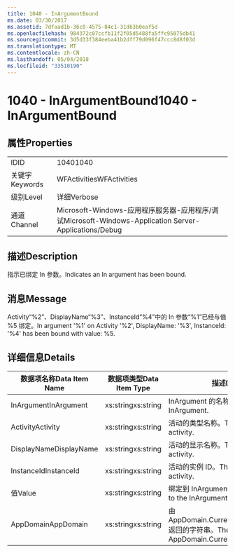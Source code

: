 ```yaml
---
title: 1040 - InArgumentBound
ms.date: 03/30/2017
ms.assetid: 7dfaad1b-36c0-4575-84c1-31d63b0eaf5d
ms.openlocfilehash: 984372c07ccfb11f2f05d5488fa5ffc95075db41
ms.sourcegitcommit: 3d5d33f384eeba41b2dff79d096f47ccc8d8f03d
ms.translationtype: MT
ms.contentlocale: zh-CN
ms.lasthandoff: 05/04/2018
ms.locfileid: "33510190"
---
```

# <a name="1040---inargumentbound"></a><span data-ttu-id="81f34-102">1040 - InArgumentBound</span><span class="sxs-lookup"><span data-stu-id="81f34-102">1040 - InArgumentBound</span></span>
## <a name="properties"></a><span data-ttu-id="81f34-103">属性</span><span class="sxs-lookup"><span data-stu-id="81f34-103">Properties</span></span>  
  
|||  
|-|-|  
|<span data-ttu-id="81f34-104">ID</span><span class="sxs-lookup"><span data-stu-id="81f34-104">ID</span></span>|<span data-ttu-id="81f34-105">1040</span><span class="sxs-lookup"><span data-stu-id="81f34-105">1040</span></span>|  
|<span data-ttu-id="81f34-106">关键字</span><span class="sxs-lookup"><span data-stu-id="81f34-106">Keywords</span></span>|<span data-ttu-id="81f34-107">WFActivities</span><span class="sxs-lookup"><span data-stu-id="81f34-107">WFActivities</span></span>|  
|<span data-ttu-id="81f34-108">级别</span><span class="sxs-lookup"><span data-stu-id="81f34-108">Level</span></span>|<span data-ttu-id="81f34-109">详细</span><span class="sxs-lookup"><span data-stu-id="81f34-109">Verbose</span></span>|  
|<span data-ttu-id="81f34-110">通道</span><span class="sxs-lookup"><span data-stu-id="81f34-110">Channel</span></span>|<span data-ttu-id="81f34-111">Microsoft-Windows-应用程序服务器-应用程序/调试</span><span class="sxs-lookup"><span data-stu-id="81f34-111">Microsoft-Windows-Application Server-Applications/Debug</span></span>|  
  
## <a name="description"></a><span data-ttu-id="81f34-112">描述</span><span class="sxs-lookup"><span data-stu-id="81f34-112">Description</span></span>  
 <span data-ttu-id="81f34-113">指示已绑定 In 参数。</span><span class="sxs-lookup"><span data-stu-id="81f34-113">Indicates an In argument has been bound.</span></span>  
  
## <a name="message"></a><span data-ttu-id="81f34-114">消息</span><span class="sxs-lookup"><span data-stu-id="81f34-114">Message</span></span>  
 <span data-ttu-id="81f34-115">Activity“%2”、DisplayName“%3”、InstanceId“%4”中的 In 参数“%1”已经与值 %5 绑定。</span><span class="sxs-lookup"><span data-stu-id="81f34-115">In argument '%1' on Activity '%2', DisplayName: '%3', InstanceId: '%4' has been bound with value: %5.</span></span>  
  
## <a name="details"></a><span data-ttu-id="81f34-116">详细信息</span><span class="sxs-lookup"><span data-stu-id="81f34-116">Details</span></span>  
  
|<span data-ttu-id="81f34-117">数据项名称</span><span class="sxs-lookup"><span data-stu-id="81f34-117">Data Item Name</span></span>|<span data-ttu-id="81f34-118">数据项类型</span><span class="sxs-lookup"><span data-stu-id="81f34-118">Data Item Type</span></span>|<span data-ttu-id="81f34-119">描述</span><span class="sxs-lookup"><span data-stu-id="81f34-119">Description</span></span>|  
|--------------------|--------------------|-----------------|  
|<span data-ttu-id="81f34-120">InArgument</span><span class="sxs-lookup"><span data-stu-id="81f34-120">InArgument</span></span>|<span data-ttu-id="81f34-121">xs:string</span><span class="sxs-lookup"><span data-stu-id="81f34-121">xs:string</span></span>|<span data-ttu-id="81f34-122">InArgument 的名称。</span><span class="sxs-lookup"><span data-stu-id="81f34-122">The name of the InArgument.</span></span>|  
|<span data-ttu-id="81f34-123">Activity</span><span class="sxs-lookup"><span data-stu-id="81f34-123">Activity</span></span>|<span data-ttu-id="81f34-124">xs:string</span><span class="sxs-lookup"><span data-stu-id="81f34-124">xs:string</span></span>|<span data-ttu-id="81f34-125">活动的类型名称。</span><span class="sxs-lookup"><span data-stu-id="81f34-125">The type name of the activity.</span></span>|  
|<span data-ttu-id="81f34-126">DisplayName</span><span class="sxs-lookup"><span data-stu-id="81f34-126">DisplayName</span></span>|<span data-ttu-id="81f34-127">xs:string</span><span class="sxs-lookup"><span data-stu-id="81f34-127">xs:string</span></span>|<span data-ttu-id="81f34-128">活动的显示名称。</span><span class="sxs-lookup"><span data-stu-id="81f34-128">The display name of the activity.</span></span>|  
|<span data-ttu-id="81f34-129">InstanceId</span><span class="sxs-lookup"><span data-stu-id="81f34-129">InstanceId</span></span>|<span data-ttu-id="81f34-130">xs:string</span><span class="sxs-lookup"><span data-stu-id="81f34-130">xs:string</span></span>|<span data-ttu-id="81f34-131">活动的实例 ID。</span><span class="sxs-lookup"><span data-stu-id="81f34-131">The instance id of the activity.</span></span>|  
|<span data-ttu-id="81f34-132">值</span><span class="sxs-lookup"><span data-stu-id="81f34-132">Value</span></span>|<span data-ttu-id="81f34-133">xs:string</span><span class="sxs-lookup"><span data-stu-id="81f34-133">xs:string</span></span>|<span data-ttu-id="81f34-134">绑定到 InArgument 的值。</span><span class="sxs-lookup"><span data-stu-id="81f34-134">The value bound to the InArgument.</span></span>|  
|<span data-ttu-id="81f34-135">AppDomain</span><span class="sxs-lookup"><span data-stu-id="81f34-135">AppDomain</span></span>|<span data-ttu-id="81f34-136">xs:string</span><span class="sxs-lookup"><span data-stu-id="81f34-136">xs:string</span></span>|<span data-ttu-id="81f34-137">由 AppDomain.CurrentDomain.FriendlyName 返回的字符串。</span><span class="sxs-lookup"><span data-stu-id="81f34-137">The string returned by AppDomain.CurrentDomain.FriendlyName.</span></span>|
